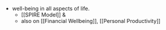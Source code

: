 - well-being in all aspects of life.
    - [[SPIRE Model]] & 
    - also on [[Financial Wellbeing]], [[Personal Productivity]]
